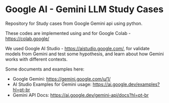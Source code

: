 # Google AI - Gemini LLM Study Cases
Repository for Study cases from Google Gemini api using python.

These codes are implemented using and for Google Colab - https://colab.google/

We used Google AI Studio - https://aistudio.google.com/, for validate models from Gemini and test some hypothesis, and learn about how Gemini works with different contexts.

Some documents and examples here:
- Google Gemini: https://gemini.google.com/u/1/
- AI Studio Examples for Gemini usage: https://ai.google.dev/examples?hl=pt-br
- Gemini API Docs: https://ai.google.dev/gemini-api/docs?hl=pt-br
